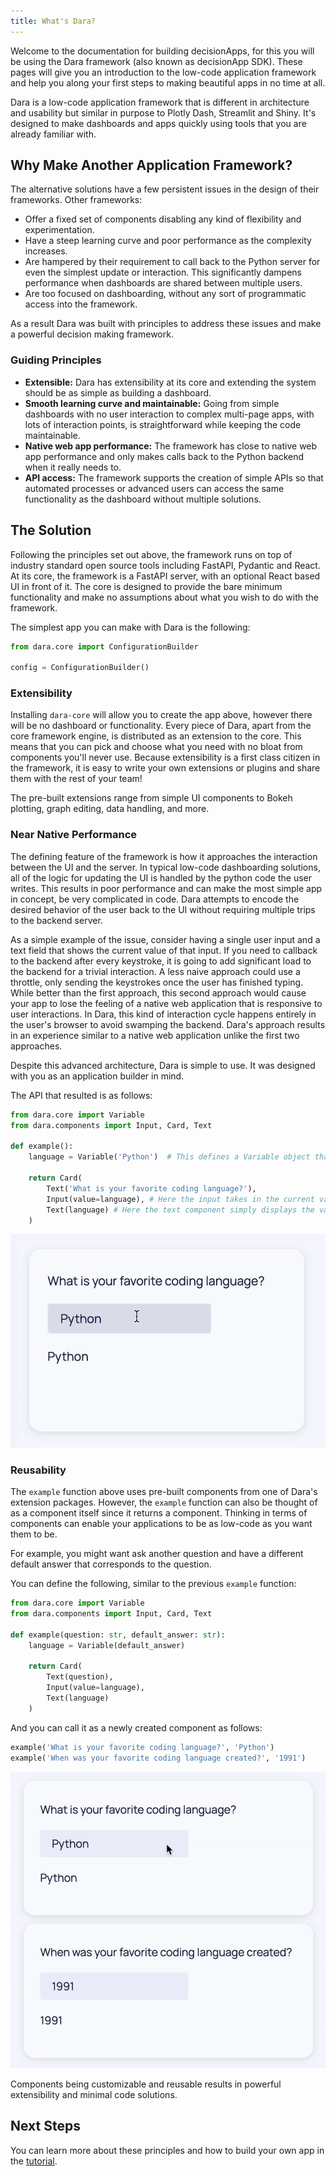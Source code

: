 ```yaml
---
title: What's Dara?
---
```


Welcome to the documentation for building decisionApps, for this you will be using the Dara framework (also known as decisionApp SDK). These pages will give you an introduction to the low-code application framework and help you along your first steps to making beautiful apps in no time at all.

Dara is a low-code application framework that is different in architecture and usability but similar in purpose to Plotly Dash, Streamlit and Shiny. It's designed to make dashboards and apps quickly using tools that you are already familiar with.

## Why Make Another Application Framework?

The alternative solutions have a few persistent issues in the design of their frameworks. Other frameworks:

- Offer a fixed set of components disabling any kind of flexibility and experimentation.
- Have a steep learning curve and poor performance as the complexity increases.
- Are hampered by their requirement to call back to the Python server for even the simplest update or interaction. This significantly dampens performance when dashboards are shared between multiple users.
- Are too focused on dashboarding, without any sort of programmatic access into the framework.

As a result Dara was built with principles to address these issues and make a powerful decision making framework.

### Guiding Principles

- **Extensible:** Dara has extensibility at its core and extending the system should be as simple as building a dashboard.
- **Smooth learning curve and maintainable:** Going from simple dashboards with no user interaction to complex multi-page apps, with lots of interaction points, is straightforward while keeping the code maintainable.
- **Native web app performance:** The framework has close to native web app performance and only makes calls back to the Python backend when it really needs to.
- **API access:** The framework supports the creation of simple APIs so that automated processes or advanced users can access the same functionality as the dashboard without multiple solutions.

## The Solution

Following the principles set out above, the framework runs on top of industry standard
open source tools including FastAPI, Pydantic and React. At its core, the framework is a FastAPI server, with an optional React based UI in front of it. The core is designed to provide the bare minimum functionality and make no assumptions about what you wish to do with the framework.

The simplest app you can make with Dara is the following:

```python
from dara.core import ConfigurationBuilder

config = ConfigurationBuilder()
```

### Extensibility

Installing `dara-core` will allow you to create the app above, however there will be no dashboard or functionality. Every piece of Dara, apart from the core framework engine, is distributed as an extension to the core. This means that you can pick and choose what you need with no bloat from components you'll never use. Because extensibility is a first class citizen in the framework, it is easy to write your own extensions or plugins and share them with the rest of your team!

The pre-built extensions range from simple UI components to Bokeh plotting, graph editing, data handling, and more.

### Near Native Performance

The defining feature of the framework is how it approaches the interaction between the UI and the server. In typical low-code dashboarding solutions, all of the logic for updating the UI is handled by the python code the user writes. This results in poor performance and can make the most simple app in concept, be very complicated in code.
Dara attempts to encode the desired behavior of the user back to the UI without requiring multiple trips to the backend server.

As a simple example of the issue, consider having a single user input and a text field that shows the current value of that input. If you need to callback to the backend after every keystroke, it is going to add significant load to the backend for a trivial interaction. A less naive approach could use a throttle, only sending the keystrokes once the user has finished typing. While better than the first approach, this second approach would cause your app to lose the feeling of a native web application that is responsive to user interactions. In Dara, this kind of interaction cycle happens entirely in the user's browser to avoid swamping the backend. Dara's approach results in an experience similar to a native web application unlike the first two approaches.

Despite this advanced architecture, Dara is simple to use. It was designed with you as an application builder in mind.

The API that resulted is as follows:

```python
from dara.core import Variable
from dara.components import Input, Card, Text

def example():
    language = Variable('Python')  # This defines a Variable object that will be used to link fields together

    return Card(
        Text('What is your favorite coding language?'),
        Input(value=language), # Here the input takes in the current value and allows for it to be updated through the user's keyboard
        Text(language) # Here the text component simply displays the value
    )
```

![Architecture Example](../assets/intro_example_1.gif)

### Reusability

The `example` function above uses pre-built components from one of Dara's extension packages. However, the `example` function can also be thought of as a component itself since it returns a component. Thinking in terms of components can enable your applications to be as low-code as you want them to be.

For example, you might want ask another question and have a different default answer that corresponds to the question.

You can define the following, similar to the previous `example` function:

```python
from dara.core import Variable
from dara.components import Input, Card, Text

def example(question: str, default_answer: str):
    language = Variable(default_answer)

    return Card(
        Text(question),
        Input(value=language),
        Text(language)
    )
```

And you can call it as a newly created component as follows:

```python
example('What is your favorite coding language?', 'Python')
example('When was your favorite coding language created?', '1991')
```

![Reusability Example](../assets/intro_example_2.gif)

Components being customizable and reusable results in powerful extensibility and minimal code solutions.

## Next Steps

You can learn more about these principles and how to build your own app in the [tutorial](./local-setup.mdx).
